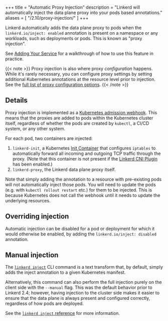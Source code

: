 +++
title = "Automatic Proxy Injection"
description = "Linkerd will automatically inject the data plane proxy into your pods based annotations."
aliases = [
  "/2.10/proxy-injection/"
]
+++

Linkerd automatically adds the data plane proxy to pods when the
`linkerd.io/inject: enabled` annotation is present on a namespace or any
workloads, such as deployments or pods. This is known as "proxy injection".

See [Adding Your Service](../../tasks/adding-your-service/) for a walkthrough of
how to use this feature in practice.

{{< note >}}
Proxy injection is also where proxy *configuration* happens. While it's rarely
necessary, you can configure proxy settings by setting additional Kubernetes
annotations at the resource level prior to injection. See the [full list of
proxy configuration options](../../reference/proxy-configuration/).
{{< /note >}}

## Details

Proxy injection is implemented as a [Kubernetes admission
webhook](https://kubernetes.io/docs/reference/access-authn-authz/extensible-admission-controllers/#admission-webhooks).
This means that the proxies are added to pods within the Kubernetes cluster
itself, regardless of whether the pods are created by `kubectl`, a CI/CD
system, or any other system.

For each pod, two containers are injected:

1. `linkerd-init`, a Kubernetes [Init
   Container](https://kubernetes.io/docs/concepts/workloads/pods/init-containers/)
   that configures `iptables` to automatically forward all incoming and
   outgoing TCP traffic through the proxy. (Note that this container is not
   present if the [Linkerd CNI Plugin](../cni/) has been enabled.)
1. `linkerd-proxy`, the Linkerd data plane proxy itself.

Note that simply adding the annotation to a resource with pre-existing pods
will not automatically inject those pods. You will need to update the pods
(e.g. with `kubectl rollout restart` etc.) for them to be injected. This is
because Kubernetes does not call the webhook until it needs to update the
underlying resources.

## Overriding injection

Automatic injection can be disabled for a pod or deployment for which it would
otherwise be enabled, by adding the `linkerd.io/inject: disabled` annotation.

## Manual injection

The [`linkerd inject`](../../reference/cli/inject/) CLI command is a text
transform that, by default, simply adds the inject annotation to a given
Kubernetes manifest.

Alternatively, this command can also perform the full injection purely on the
client side with the `--manual` flag. This was the default behavior prior to
Linkerd 2.4; however, having injection to the cluster side makes it easier to
ensure that the data plane is always present and configured correctly,
regardless of how pods are deployed.

See the [`linkerd inject` reference](../../reference/cli/inject/) for more
information.
